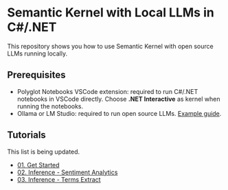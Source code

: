 # Semantic Kernel with Local LLMs in C#/.NET

This repository shows you how to use Semantic Kernel with open source LLMs running locally.

## Prerequisites

- Polyglot Notebooks VSCode extension: required to run C#/.NET notebooks in VSCode directly. Choose **.NET Interactive** as kernel when running the notebooks.
- Ollama or LM Studio: required to run open source LLMs. [Example guide](https://kontext.tech/article/1367/genai-generate-sql-from-text-via-ollama-python-library-on-local).


## Tutorials

This list is being updated.

- [01. Get Started](./notebooks/01-get-started.ipynb)
- [02. Inference - Sentiment Analytics](./notebooks/02-sentiment-analytics.ipynb)
- [03. Inference - Terms Extract](./notebooks/03-terms-extract.ipynb)
